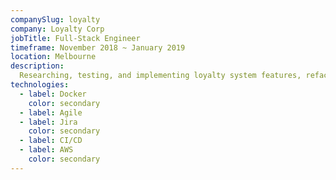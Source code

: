 ```yaml
---
companySlug: loyalty
company: Loyalty Corp
jobTitle: Full-Stack Engineer
timeframe: November 2018 ~ January 2019
location: Melbourne
description: 
  Researching, testing, and implementing loyalty system features, refactoring functionalities, designing and restructuring databases, and maintaining deployment pipelines.
technologies: 
  - label: Docker
    color: secondary
  - label: Agile
  - label: Jira
    color: secondary
  - label: CI/CD
  - label: AWS
    color: secondary
---
```



